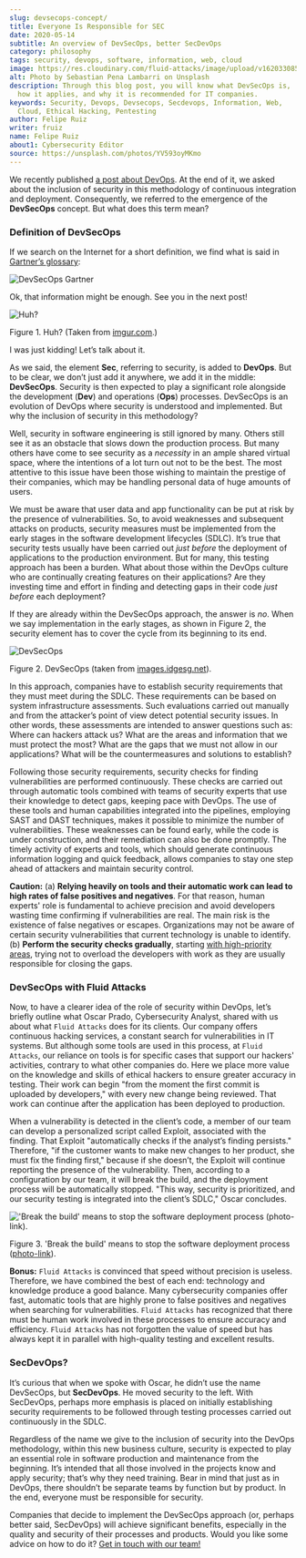 ```yaml
---
slug: devsecops-concept/
title: Everyone Is Responsible for SEC
date: 2020-05-14
subtitle: An overview of DevSecOps, better SecDevOps
category: philosophy
tags: security, devops, software, information, web, cloud
image: https://res.cloudinary.com/fluid-attacks/image/upload/v1620330852/blog/devsecops-concept/cover_c4reuk.webp
alt: Photo by Sebastian Pena Lambarri on Unsplash
description: Through this blog post, you will know what DevSecOps is,
  how it applies, and why it is recommended for IT companies.
keywords: Security, Devops, Devsecops, Secdevops, Information, Web,
  Cloud, Ethical Hacking, Pentesting
author: Felipe Ruiz
writer: fruiz
name: Felipe Ruiz
about1: Cybersecurity Editor
source: https://unsplash.com/photos/YV593oyMKmo
---
```


We recently published [a post about DevOps](../devops-concept/). At the
end of it, we asked about the inclusion of security in this methodology
of continuous integration and deployment. Consequently, we referred to
the emergence of the **DevSecOps** concept. But what does this term
mean?

### Definition of DevSecOps

If we search on the Internet for a short definition, we find what is
said in [Gartner’s
glossary](https://www.gartner.com/en/information-technology/glossary/devsecops):

<div class="imgblock">

![DevSecOps
Gartner](https://res.cloudinary.com/fluid-attacks/image/upload/v1627064266/blog/devsecops-concept/dev_pgtgub.webp)

</div>

Ok, that information might be enough. See you in the next post\!

<div class="imgblock">

![Huh?](https://res.cloudinary.com/fluid-attacks/image/upload/v1620330850/blog/devsecops-concept/ah_jnw9fa.webp)

<div class="title">

Figure 1. Huh? (Taken from [imgur.com](https://i.imgur.com/YezxAlA.png).)

</div>

</div>

I was just kidding\! Let’s talk about it.

As we said, the element **Sec**, referring to security, is added to
**DevOps**. But to be clear, we don’t just add it anywhere, we add it in
the middle: **DevSecOps**. Security is then expected to play a
significant role alongside the development (**Dev**) and operations
(**Ops**) processes. DevSecOps is an evolution of DevOps where security
is understood and implemented. But why the inclusion of security in this
methodology?

Well, security in software engineering is still ignored by many. Others
still see it as an obstacle that slows down the production process. But
many others have come to see security as a *necessity* in an ample
shared virtual space, where the intentions of a lot turn out not to be
the best. The most attentive to this issue have been those wishing to
maintain the prestige of their companies, which may be handling personal
data of huge amounts of users.

We must be aware that user data and app functionality can be put at risk
by the presence of vulnerabilities. So, to avoid weaknesses and
subsequent attacks on products, security measures must be implemented
from the early stages in the software development lifecycles (SDLC).
It’s true that security tests usually have been carried out *just
before* the deployment of applications to the production environment.
But for many, this testing approach has been a burden. What about those
within the DevOps culture who are continually creating features on their
applications? Are they investing time and effort in finding and
detecting gaps in their code *just before* each deployment?

If they are already within the DevSecOps approach, the answer is *no*.
When we say implementation in the early stages, as shown in Figure 2,
the security element has to cover the cycle from its beginning to its
end.

<div class="imgblock">

![DevSecOps](https://res.cloudinary.com/fluid-attacks/image/upload/v1620330850/blog/devsecops-concept/devsecops_vkkb14.webp)

<div class="title">

Figure 2. DevSecOps (taken from [images.idgesg.net](https://images.idgesg.net/images/article/2018/01/devsecops-gartner-image-100745815-orig.jpg)).

</div>

</div>

In this approach, companies have to establish security requirements that
they must meet during the SDLC. These requirements can be based on
system infrastructure assessments. Such evaluations carried out manually
and from the attacker’s point of view detect potential security issues.
In other words, these assessments are intended to answer questions such
as: Where can hackers attack us? What are the areas and information that
we must protect the most? What are the gaps that we must not allow in
our applications? What will be the countermeasures and solutions to
establish?

Following those security requirements, security checks for finding
vulnerabilities are performed continuously. These checks are carried out
through automatic tools combined with teams of security experts that use
their knowledge to detect gaps, keeping pace with DevOps. The use of
these tools and human capabilities integrated into the pipelines,
employing SAST and DAST techniques, makes it possible to minimize the
number of vulnerabilities. These weaknesses can be found early, while
the code is under construction, and their remediation can also be done
promptly. The timely activity of experts and tools, which should
generate continuous information logging and quick feedback, allows
companies to stay one step ahead of attackers and maintain security
control.

**Caution:** (a) **Relying heavily on tools and their automatic work can
lead to high rates of false positives and negatives**. For that reason,
human experts' role is fundamental to achieve precision and avoid
developers wasting time confirming if vulnerabilities are real. The main
risk is the existence of false negatives or escapes. Organizations may
not be aware of certain security vulnerabilities that current technology
is unable to identify. (b) **Perform the security checks gradually**,
starting [with high-priority
areas](https://medium.com/hackernoon/the-future-of-security-is-devsecops-9166db1d8a03),
trying not to overload the developers with work as they are usually
responsible for closing the gaps.

### DevSecOps with Fluid Attacks

Now, to have a clearer idea of the role of security within DevOps, let’s
briefly outline what Oscar Prado, Cybersecurity Analyst, shared with us
about what `Fluid Attacks` does for its clients. Our company offers
continuous hacking services, a constant search for vulnerabilities in IT
systems. But although some tools are used in this process, at `Fluid
Attacks`, our reliance on tools is for specific cases that support our
hackers' activities, contrary to what other companies do. Here we place
more value on the knowledge and skills of ethical hackers to ensure
greater accuracy in testing. Their work can begin "from the moment the
first commit is uploaded by developers," with every new change being
reviewed. That work can continue after the application has been deployed
to production.

When a vulnerability is detected in the client’s code, a member of our
team can develop a personalized script called Exploit, associated with
the finding. That Exploit "automatically checks if the analyst’s finding
persists." Therefore, "if the customer wants to make new changes to her
product, she must fix the finding first," because if she doesn’t, the
Exploit will continue reporting the presence of the vulnerability. Then,
according to a configuration by our team, it will break the build, and
the deployment process will be automatically stopped. "This way,
security is prioritized, and our security testing is integrated into the
client’s SDLC," Oscar concludes.

<div class="imgblock">

!['Break the build' means to stop the software deployment process
([photo-link](https://www.citymetric.com/sites/default/files/article_2015/01/149818154.jpg)).](https://res.cloudinary.com/fluid-attacks/image/upload/v1620330851/blog/devsecops-concept/build_wmkfpb.webp)

<div class="title">

Figure 3. 'Break the build' means to stop the software deployment process
([photo-link](https://www.citymetric.com/sites/default/files/article_2015/01/149818154.jpg)).

</div>

</div>

**Bonus:** `Fluid Attacks` is convinced that speed without precision is
useless. Therefore, we have combined the best of each end: technology
and knowledge produce a good balance. Many cybersecurity companies offer
fast, automatic tools that are highly prone to false positives and
negatives when searching for vulnerabilities. `Fluid Attacks` has
recognized that there must be human work involved in these processes to
ensure accuracy and efficiency. `Fluid Attacks` has not forgotten the
value of speed but has always kept it in parallel with high-quality
testing and excellent results.

### SecDevOps?

It’s curious that when we spoke with Oscar, he didn’t use the name
DevSecOps, but **SecDevOps**. He moved security to the left. With
SecDevOps, perhaps more emphasis is placed on initially establishing
security requirements to be followed through testing processes carried
out continuously in the SDLC.

Regardless of the name we give to the inclusion of security into the
DevOps methodology, within this new business culture, security is
expected to play an essential role in software production and
maintenance from the beginning. It’s intended that all those involved in
the projects know and apply security; that’s why they need training.
Bear in mind that just as in DevOps, there shouldn’t be separate teams
by function but by product. In the end, everyone must be responsible for
security.

Companies that decide to implement the DevSecOps approach (or, perhaps
better said, SecDevOps) will achieve significant benefits, especially in
the quality and security of their processes and products. Would you like
some advice on how to do it? [Get in touch with our
team\!](../../contact-us/)
